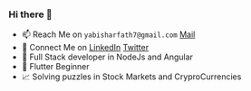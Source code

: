 ### Hi there 👋

- 📫 Reach Me on `yabisharfath7@gmail.com` [Mail](mailto:yabisharfath7@gmail.com)
- 🤝 Connect Me on [LinkedIn](https://www.linkedin.com/in/yabish-arfath/) [Twitter](https://twitter.com/YabishArfath)
- 🎯 Full Stack developer in NodeJs and Angular
- 📱 Flutter Beginner
- 📈 Solving puzzles in Stock Markets and CryproCurrencies
